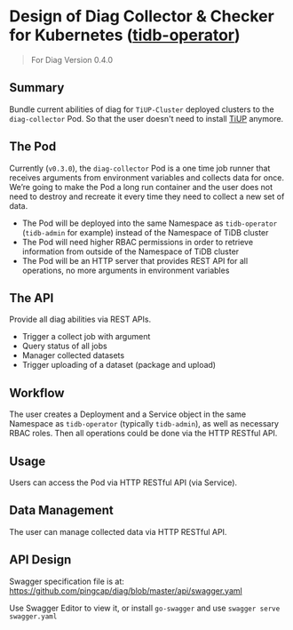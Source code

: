 # Design of Diag Collector & Checker for Kubernetes ([tidb-operator](https://github.com/pingcap/tidb-operator))
> For Diag Version 0.4.0

## Summary
Bundle current abilities of diag for `TiUP-Cluster` deployed clusters to the `diag-collector` Pod.  So that the user doesn't need to install [TiUP](https://github.com/pingcap/tiup) anymore.

## The Pod
Currently (`v0.3.0`), the `diag-collector` Pod is a one time job runner that receives arguments from environment variables and collects data for once. We’re going to make the Pod a long run container and the user does not need to destroy and recreate it every time they need to collect a new set of data.

- The Pod will be deployed into the same Namespace as `tidb-operator` (`tidb-admin` for example) instead of the Namespace of TiDB cluster
- The Pod will need higher RBAC permissions in order to retrieve information from outside of the Namespace of TiDB cluster
- The Pod will be an HTTP server that provides REST API for all operations, no more arguments in environment variables

## The API
Provide all diag abilities via REST APIs.

- Trigger a collect job with argument
- Query status of all jobs
- Manager collected datasets
- Trigger uploading of a dataset (package and upload)

## Workflow
The user creates a Deployment and a Service object in the same Namespace as `tidb-operator` (typically `tidb-admin`), as well as necessary RBAC roles. Then all operations could be done via the HTTP RESTful API.

## Usage
Users can access the Pod via HTTP RESTful API (via Service).

## Data Management
The user can manage collected data via HTTP RESTful API.

## API Design
Swagger specification file is at: https://github.com/pingcap/diag/blob/master/api/swagger.yaml

Use Swagger Editor to view it, or install `go-swagger` and use `swagger serve swagger.yaml`
